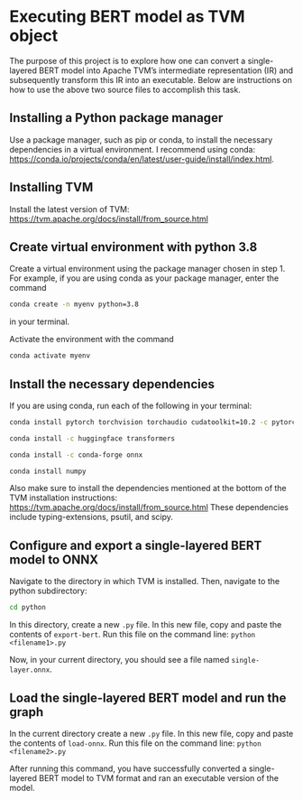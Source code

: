 # Executing BERT model as TVM object

The purpose of this project is to explore how one can convert a single-layered BERT model into Apache TVM’s intermediate representation (IR) and subsequently transform this IR into an executable. Below are instructions on how to use the above two source files to accomplish this task.


## Installing a Python package manager

Use a package manager, such as pip or conda, to install the necessary dependencies in a virtual environment. I recommend using conda: https://conda.io/projects/conda/en/latest/user-guide/install/index.html.

## Installing TVM

Install the latest version of TVM: https://tvm.apache.org/docs/install/from_source.html

## Create virtual environment with python 3.8

Create a virtual environment using the package manager chosen in step 1. For example, if you are using conda as your package manager, enter the command 
```bash
conda create -n myenv python=3.8
```
in your terminal. 

Activate the environment with the command

```bash
conda activate myenv
```
## Install the necessary dependencies 
If you are using conda, run each of the following in your terminal:
```bash
conda install pytorch torchvision torchaudio cudatoolkit=10.2 -c pytorch
```
```bash
conda install -c huggingface transformers
```
```bash
conda install -c conda-forge onnx
```
```bash
conda install numpy
```

Also make sure to install the dependencies mentioned at the bottom of the TVM installation instructions: https://tvm.apache.org/docs/install/from_source.html
These dependencies include typing-extensions, psutil, and scipy.

## Configure and export a single-layered BERT model to ONNX

Navigate to the directory in which TVM is installed. Then, navigate to the python subdirectory:
```bash
cd python
```
In this directory, create a new ```.py``` file. In this new file, copy and paste the contents of ```export-bert```. Run this file on the command line:
```python <filename1>.py```

Now, in your current directory, you should see a file named ```single-layer.onnx```. 

## Load the single-layered BERT model and run the graph
In the current directory  create a new ```.py``` file. In this new file, copy and paste the contents of ```load-onnx```. Run this file on the command line:
```python <filename2>.py```

After running this command, you have successfully converted a single-layered BERT model to TVM format and ran an executable version of the model. 
